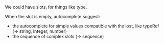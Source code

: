 We could have slots, for things like type.

When the slot is empty, autocomplete suggest:
* the autocomplete for simple values compatible with the lost, like typeRef (-> string, integer, number)
* the sequence of complex slots (-> sequence)

